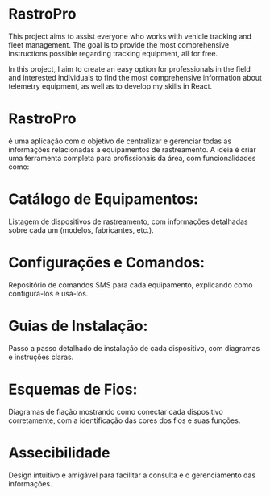 # RastroPro
This project aims to assist everyone who works with vehicle tracking and fleet management. The goal is to provide the most comprehensive instructions possible regarding tracking equipment, all for free.

In this project, I aim to create an easy option for professionals in the field and interested individuals to find the most comprehensive information about telemetry equipment, as well as to develop my skills in React.


# RastroPro 
é uma aplicação com o objetivo de centralizar e gerenciar todas as informações relacionadas a equipamentos de rastreamento. A ideia é criar uma ferramenta completa para profissionais da área, com funcionalidades como:

# Catálogo de Equipamentos:
Listagem de dispositivos de rastreamento, com informações detalhadas sobre cada um (modelos, fabricantes, etc.).

# Configurações e Comandos:
Repositório de comandos SMS para cada equipamento, explicando como configurá-los e usá-los.

# Guias de Instalação:
Passo a passo detalhado de instalação de cada dispositivo, com diagramas e instruções claras.

# Esquemas de Fios:
Diagramas de fiação mostrando como conectar cada dispositivo corretamente, com a identificação das cores dos fios e suas funções.

# Assecibilidade
Design intuitivo e amigável para facilitar a consulta e o gerenciamento das informações.
